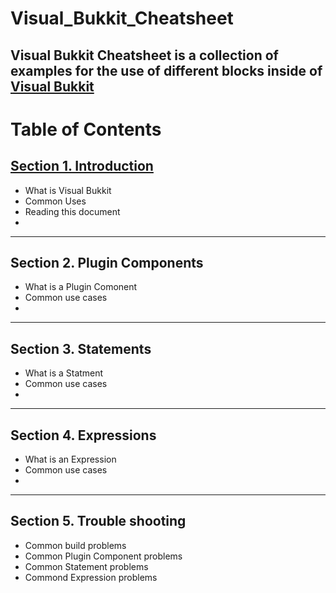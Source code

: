 # Visual_Bukkit_Cheatsheet

Visual Bukkit Cheatsheet is a collection of examples for the use of different blocks inside of [Visual Bukkit](https://github.com/OfficialDonut/VisualBukkit)
---
# Table of Contents
## [Section 1. Introduction](https://github.com/WyattWantsToCode/Visual_Bukkit_Cheatsheet/tree/main/section_1_introduction)
* What is Visual Bukkit
* Common Uses
* Reading this document
*
---
## Section 2. Plugin Components
* What is a Plugin Comonent
* Common use cases
* 
---
## Section 3. Statements
* What is a Statment
* Common use cases
*
---
## Section 4. Expressions
* What is an Expression
* Common use cases
*
---
## Section 5. Trouble shooting
* Common build problems
* Common Plugin Component problems
* Common Statement problems
* Commond Expression problems
